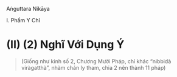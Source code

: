 Aṅguttara Nikāya

I. Phẩm Y Chỉ

# (II) (2) Nghĩ Với Dụng Ý

> (Giống như kinh số 2, Chương Mười Pháp, chỉ khác “nibbidà viràgatthà”, nhàm chán ly tham, chia 2 nên thành 11 pháp)

